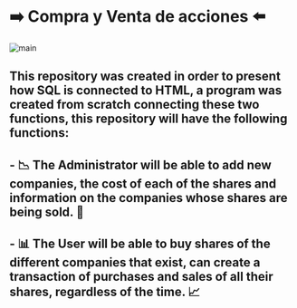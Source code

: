 # :arrow_right: Compra y Venta de acciones :arrow_left:

![main](https://economipedia.com/wp-content/uploads/Riesgos-de-invertir-en-bolsa.jpg)

## This repository was created in order to present how SQL is connected to HTML, a program was created from scratch connecting these two functions, this repository will have the following functions:

## - :chart_with_downwards_trend: The Administrator will be able to add new companies, the cost of each of the shares and information on the companies whose shares are being sold. :bookmark_tabs:

## - :bar_chart: The User will be able to buy shares of the different companies that exist, can create a transaction of purchases and sales of all their shares, regardless of the time. :chart_with_upwards_trend:
